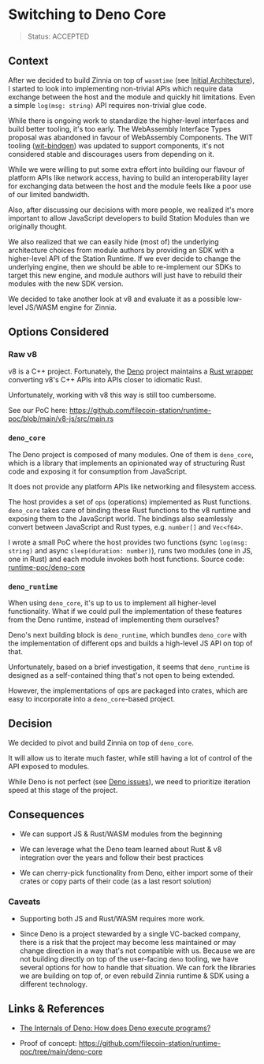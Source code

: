 # Switching to Deno Core

> Status: ACCEPTED

<!--
PROPOSED, ACCEPTED, REJECTED, DEPRECATED, SUPERSEDED BY {link-to-ADR}
-->

## Context

After we decided to build Zinnia on top of `wasmtime` (see
[Initial Architecture](./2023-01-initial-architecture.md)), I started to look into implementing
non-trivial APIs which require data exchange between the host and the module and quickly hit
limitations. Even a simple `log(msg: string)` API requires non-trivial glue code.

While there is ongoing work to standardize the higher-level interfaces and build better tooling,
it's too early. The WebAssembly Interface Types proposal was abandoned in favour of WebAssembly
Components. The WIT tooling ([wit-bindgen](https://github.com/bytecodealliance/wit-bindgen)) was
updated to support components, it's not considered stable and discourages users from depending on
it.

While we were willing to put some extra effort into building our flavour of platform APIs like
network access, having to build an interoperability layer for exchanging data between the host and
the module feels like a poor use of our limited bandwidth.

Also, after discussing our decisions with more people, we realized it's more important to allow
JavaScript developers to build Station Modules than we originally thought.

We also realized that we can easily hide (most of) the underlying architecture choices from module
authors by providing an SDK with a higher-level API of the Station Runtime. If we ever decide to
change the underlying engine, then we should be able to re-implement our SDKs to target this new
engine, and module authors will just have to rebuild their modules with the new SDK version.

We decided to take another look at v8 and evaluate it as a possible low-level JS/WASM engine for
Zinnia.

## Options Considered

### Raw v8

v8 is a C++ project. Fortunately, the [Deno](https://deno.land) project maintains a
[Rust wrapper](https://crates.io/crates/v8) converting v8's C++ APIs into APIs closer to idiomatic
Rust.

Unfortunately, working with v8 this way is still too cumbersome.

See our PoC here: https://github.com/filecoin-station/runtime-poc/blob/main/v8-js/src/main.rs

### `deno_core`

The Deno project is composed of many modules. One of them is `deno_core`, which is a library that
implements an opinionated way of structuring Rust code and exposing it for consumption from
JavaScript.

It does not provide any platform APIs like networking and filesystem access.

The host provides a set of `ops` (operations) implemented as Rust functions. `deno_core` takes care
of binding these Rust functions to the v8 runtime and exposing them to the JavaScript world. The
bindings also seamlessly convert between JavaScript and Rust types, e.g. `number[]` and `Vec<f64>`.

I wrote a small PoC where the host provides two functions (sync `log(msg: string)` and async
`sleep(duration: number)`), runs two modules (one in JS, one in Rust) and each module invokes both
host functions. Source code:
[runtime-poc/deno-core](https://github.com/filecoin-station/runtime-poc/tree/main/deno-core)

### `deno_runtime`

When using `deno_core`, it's up to us to implement all higher-level functionality. What if we could
pull the implementation of these features from the Deno runtime, instead of implementing them
ourselves?

Deno's next building block is `deno_runtime`, which bundles `deno_core` with the implementation of
different ops and builds a high-level JS API on top of that.

Unfortunately, based on a brief investigation, it seems that `deno_runtime` is designed as a
self-contained thing that's not open to being extended.

However, the implementations of ops are packaged into crates, which are easy to incorporate into a
`deno_core`-based project.

## Decision

We decided to pivot and build Zinnia on top of `deno_core`.

It will allow us to iterate much faster, while still having a lot of control of the API exposed to
modules.

While Deno is not perfect (see
[Deno issues](../architecture-decision-records/2023-01-initial-architecture.md#deno)), we need to
prioritize iteration speed at this stage of the project.

## Consequences

- We can support JS & Rust/WASM modules from the beginning

- We can leverage what the Deno team learned about Rust & v8 integration over the years and follow
  their best practices

- We can cherry-pick functionality from Deno, either import some of their crates or copy parts of
  their code (as a last resort solution)

### Caveats

- Supporting both JS and Rust/WASM requires more work.

- Since Deno is a project stewarded by a single VC-backed company, there is a risk that the project
  may become less maintained or may change direction in a way that's not compatible with us. Because
  we are not building directly on top of the user-facing `deno` tooling, we have several options for
  how to handle that situation. We can fork the libraries we are building on top of, or even rebuild
  Zinnia runtime & SDK using a different technology.

## Links &amp; References

- [The Internals of Deno: How does Deno execute programs?](https://choubey.gitbook.io/internals-of-deno/)

- Proof of concept: https://github.com/filecoin-station/runtime-poc/tree/main/deno-core
